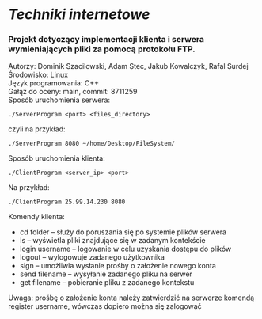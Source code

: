 # _**Techniki internetowe**_ ##  
### Projekt dotyczący implementacji klienta i serwera wymieniających pliki za pomocą protokołu FTP.  
Autorzy:
Dominik Szacilowski,
Adam Stec,
Jakub Kowalczyk,
Rafal Surdej  
Środowisko: Linux  
Język programowania: C++  
Gałąź do oceny: main, commit: 8711259  
Sposób uruchomienia serwera:  
```
./ServerProgram <port> <files_directory>  
```
czyli na przykład:  
```
./ServerProgram 8080 ~/home/Desktop/FileSystem/  
```
Sposób uruchomienia klienta:  
```
./ClientProgram <server_ip> <port>  
```
Na przykład:  
```
./ClientProgram 25.99.14.230 8080  
```
Komendy klienta:  
- cd folder – służy do poruszania się po systemie plików serwera  
- ls – wyświetla pliki znajdujące się w zadanym kontekście  
- login username  – logowanie w celu uzyskania dostępu do plików  
- logout – wylogowuje zadanego użytkownika  
- sign – umożliwia wysłanie prośby o założenie nowego konta  
- send filename – wysyłanie zadanego pliku na serwer  
- get filename – pobieranie pliku z zadanego kontekstu  

Uwaga: prośbę o założenie konta należy zatwierdzić na serwerze komendą register username, wówczas dopiero można się zalogować
